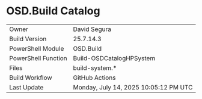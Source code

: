 ﻿# OSD.Build Catalog

| | |
|-|-|
| Owner | David Segura |
| Build Version | 25.7.14.3 |
| PowerShell Module | OSD.Build |
| PowerShell Function | Build-OSDCatalogHPSystem |
| Files | build-system.* |
| Build Workflow | GitHub Actions |
| Last Update | Monday, July 14, 2025 10:05:12 PM UTC |
